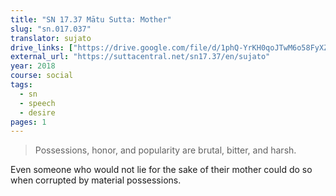 ```yaml
---
title: "SN 17.37 Mātu Sutta: Mother"
slug: "sn.017.037"
translator: sujato
drive_links: ["https://drive.google.com/file/d/1phQ-YrKH0qoJTwM6o58FyXZaO3XYuQLT/view?usp=drivesdk"]
external_url: "https://suttacentral.net/sn17.37/en/sujato"
year: 2018
course: social
tags:
  - sn
  - speech
  - desire
pages: 1
---
```


> Possessions, honor, and popularity are brutal, bitter, and harsh.

Even someone who would not lie for the sake of their mother could do so when corrupted by material possessions.

